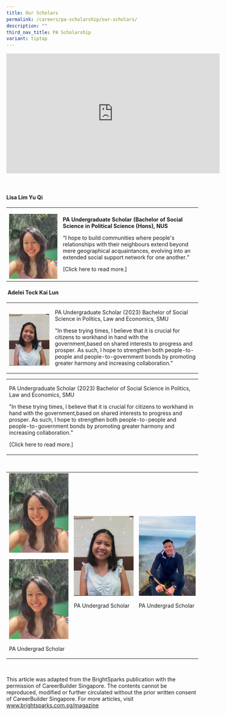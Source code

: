 ```yaml
---
title: Our Scholars
permalink: /careers/pa-scholarship/our-scholars/
description: ""
third_nav_title: PA Scholarship
variant: tiptap
---
```

<div class="iframe-wrapper">
<iframe style="border:none;overflow:hidden" height="314" width="560" allowfullscreen="true" frameborder="0" src="https://www.facebook.com/plugins/video.php?height=314&amp;href=https%3A%2F%2Fwww.facebook.com%2Fpeoplesassociation%2Fvideos%2F665418971410091%2F&amp;show_text=false&amp;width=560&amp;t=0"></iframe>
</div>
<p>
<br>
</p>
<h4>Lisa Lim Yu Qi</h4>
<table>
<tbody>
<tr>
<td rowspan="1" colspan="1">
<p></p>
<div class="isomer-image-wrapper">
<img style="width: 100%" height="auto" width="100%" alt="" src="/images/Photo___Lisa_Lim__Portrait_.jpeg">
</div>
</td>
<td rowspan="1" colspan="1">
<p></p>
<p><strong>PA Undergraduate Scholar (Bachelor of Social Science in Political Science (Hons), NUS</strong>
</p>
<p></p>
<p>“I hope to build communities where people's relationships with their neighbours
extend beyond mere geographical acquaintances,&nbsp;evolving into an extended
social support network for one another.”</p>
<p></p>
<p>[Click here to read more.]</p>
</td>
</tr>
</tbody>
</table>
<h4>&nbsp;Adelei Tock Kai Lun</h4>
<table>
<tbody>
<tr>
<td rowspan="1" colspan="1">
<p></p>
<div class="isomer-image-wrapper">
<img style="width: 100%" height="auto" width="100%" alt="" src="/images/Photo___Adelei__Portrait_.jpg">
</div>
</td>
<td rowspan="1" colspan="1">
<p>PA Undergraduate Scholar (2023) Bachelor of Social Science in Politics,
Law and Economics, SMU</p>
<p></p>
<p>"In these trying times, I believe that it is crucial for citizens to workhand
in hand with the government,based on shared interests to progress and prosper.
As such, I hope to strengthen both&nbsp;people-to-people and people-to-government
bonds by promoting greater harmony and increasing collaboration."</p>
</td>
</tr>
</tbody>
</table>
<table>
<tbody>
<tr>
<td rowspan="1" colspan="1">
<p>PA Undergraduate Scholar (2023) Bachelor of Social Science in Politics,
Law and Economics, SMU</p>
<p></p>
<p>"In these trying times, I believe that it is crucial for citizens to workhand
in hand with the government,based on shared interests to progress and prosper.
As such, I hope to strengthen both&nbsp;people-to-people and people-to-government
bonds by promoting greater harmony and increasing collaboration."</p>
<p></p>
<p>[Click here to read more.]</p>
</td>
</tr>
</tbody>
</table>
<p>&nbsp;&nbsp;</p>
<p></p>
<table>
<tbody>
<tr>
<td rowspan="1" colspan="1">
<div class="isomer-image-wrapper">
<img style="width: 100%" height="auto" width="100%" alt="" src="/images/Photo___Lisa__Portrait_.jpeg">
</div>
<p></p>
<div class="isomer-image-wrapper">
<img style="width: 100%" height="auto" width="100%" alt="" src="/images/Photo___Lisa_Lim__Portrait_.jpeg">
</div>
<p>PA Undergrad Scholar</p>
</td>
<td rowspan="1" colspan="1">
<div class="isomer-image-wrapper">
<img style="width: 100%" height="auto" width="100%" alt="" src="/images/Photo___Adelei_Tock__Portrait_.jpg">
</div>
<p></p>
<p>PA Undergrad Scholar</p>
</td>
<td rowspan="1" colspan="1">
<div class="isomer-image-wrapper">
<img style="width: 100%" height="auto" width="100%" alt="" src="/images/Photo___Matthias__Portrait_.jpeg">
</div>
<p></p>
<p>PA Undergrad Scholar</p>
</td>
</tr>
</tbody>
</table>
<p>&nbsp;&nbsp;</p>
<p>This article was adapted from the BrightSparks publication with the permission
of CareerBuilder Singapore. The contents cannot be reproduced, modified
or further circulated without the prior written consent of CareerBuilder
Singapore. For more articles, visit <a href="https://www.brightsparks.com.sg/magazine" rel="noopener noreferrer nofollow" target="\_blank">www.brightsparks.com.sg/magazine</a>
</p>
<p></p>